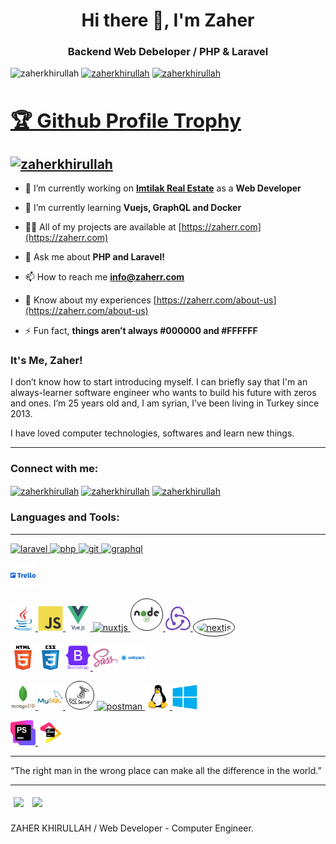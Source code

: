 <h1 align="center">Hi there 👋, I'm Zaher</h1>
<h3 align="center">Backend Web Debeloper / PHP & Laravel</h3>
<p></p>
<p align="left"> <img src="https://komarev.com/ghpvc/?username=zaherkhirullah&label=Profile%20Views&color=0e75b6&style=flat" alt="zaherkhirullah" />
<a href="https://zaherr.com" target="blank"><img src="https://img.shields.io/website/http/www.zaherr.com" alt="zaherkhirullah" /></a> 
<a href="https://twitter.com/zaherkhirullah" target="blank"><img src="https://img.shields.io/twitter/follow/zaherkhirullah?logo=twitter&style=badge" alt="zaherkhirullah" /></a> </p>


<a href="https://github.com/zaherkhirullah"><h2>🏆 Github Profile Trophy</h2></a>
<a href="https://github.com/zaherkhirullah">
<img src="https://github-profile-trophy.vercel.app/?username=zaherkhirullah" alt="zaherkhirullah" />
</a>
---

- 🔭 I’m currently working on **[Imtilak Real Estate](https://imtilakgroup.com)** as a **Web Developer**

- 🌱 I’m currently learning **Vuejs, GraphQL and Docker**

- 👨‍💻 All of my projects are available at [https://zaherr.com](https://zaherr.com)

- 💬 Ask me about **PHP and Laravel!**

- 📫 How to reach me **info@zaherr.com**

- 📄 Know about my experiences [https://zaherr.com/about-us](https://zaherr.com/about-us)

- ⚡ Fun fact, **things aren’t always #000000 and #FFFFFF**

<h3 align="left">It's Me, Zaher!</h3>

I don’t know how to start introducing myself. I can briefly say that I'm an always-learner software engineer who wants to build his future with zeros and ones. I’m 25 years old and, I am syrian, I’ve been living in Turkey since 2013.

I have loved computer technologies, softwares and learn new things.

<hr/>
<h3 align="left">Connect with me:</h3>
<p align="left">
<a href="https://twitter.com/zaherkhirullah" target="blank"><img align="center" src="https://cdn.jsdelivr.net/npm/simple-icons@3.0.1/icons/twitter.svg" alt="zaherkhirullah" height="30" width="40" /></a>
<a href="https://linkedin.com/in/zaherkhirullah" target="blank"><img align="center" src="https://cdn.jsdelivr.net/npm/simple-icons@3.0.1/icons/linkedin.svg" alt="zaherkhirullah" height="30" width="40" /></a>
<a href="https://bitbucket.com/zaherkhirullah" target="blank"><img align="center" src="https://cdn.jsdelivr.net/npm/simple-icons@3.0.1/icons/bitbucket.svg" alt="zaherkhirullah" height="30" width="40" /></a>
</p>

<h3 align="left">Languages and Tools:</h3>
<hr/>

<p align="left">
<a href="https://www.laravel.com/" target="_blank"> <img src="https://www.vectorlogo.zone/logos/laravel/laravel-icon.svg" alt="laravel" width="40" height="40"/> </a>
<a href="https://www.php.com/" target="_blank"> <img src="https://www.vectorlogo.zone/logos/php/php-icon.svg" alt="php" width="40" height="40"/> </a>
<a href="https://git-scm.com/" target="_blank"> <img src="https://www.vectorlogo.zone/logos/git-scm/git-scm-icon.svg" alt="git" width="40" height="40"/> </a>
<a href="https://graphql.org" target="_blank"> <img src="https://www.vectorlogo.zone/logos/graphql/graphql-icon.svg" alt="graphql" width="40" height="40"/> </a>

<a href="https://trello.com" target="_blank"> <img src="https://raw.githubusercontent.com/devicons/devicon/master/icons/trello/trello-plain-wordmark.svg" alt="trello" width="40" height="40"/> </a>
</p>

<p align="left">
<a href="https://www.java.com" target="_blank"> <img src="https://raw.githubusercontent.com/devicons/devicon/master/icons/java/java-original.svg" alt="java" width="40" height="40"/> </a>
<a href="https://developer.mozilla.org/en-US/docs/Web/JavaScript" target="_blank"> <img src="https://raw.githubusercontent.com/devicons/devicon/master/icons/javascript/javascript-original.svg" alt="javascript" width="40" height="40"/> </a>
<a href="https://vuejs.org/" target="_blank"> <img src="https://raw.githubusercontent.com/devicons/devicon/master/icons/vuejs/vuejs-original-wordmark.svg" alt="vuejs" width="40" height="40"/> </a>
<a href="https://nuxtjs.org/" target="_blank"> <img src="https://www.vectorlogo.zone/logos/nuxtjs/nuxtjs-icon.svg" alt="nuxtjs" width="40" height="40"/> </a>
<a href="https://nodejs.org" target="_blank"> <img src="https://raw.githubusercontent.com/devicons/devicon/master/icons/nodejs/nodejs-original-wordmark.svg" alt="nodejs" width="40" height="40" style="background: white; padding: 5px;border-radius: 50%;border:1px solid"/> </a>
<a href="https://redux.js.org" target="_blank"> <img src="https://raw.githubusercontent.com/devicons/devicon/master/icons/redux/redux-original.svg" alt="redux" width="40" height="40"/> </a>
<a href="https://nextjs.org/" target="_blank"> <img src="https://cdn.worldvectorlogo.com/logos/nextjs-3.svg" alt="nextjs" width="40" height="40" style="background: white; padding: 5px;border-radius: 50%;border:1px solid"/> </a>

<p align="left">
<a href="https://www.w3.org/html/" target="_blank"> <img src="https://raw.githubusercontent.com/devicons/devicon/master/icons/html5/html5-original-wordmark.svg" alt="html5" width="40" height="40"/></a> 
<a href="https://www.w3schools.com/css/" target="_blank"> <img src="https://raw.githubusercontent.com/devicons/devicon/master/icons/css3/css3-original-wordmark.svg" alt="css3" width="40" height="40"/></a>
<a href="https://sass-lang.com" target="_blank"><a href="https://getbootstrap.com" target="_blank">
<img src="https://raw.githubusercontent.com/devicons/devicon/master/icons/bootstrap/bootstrap-plain-wordmark.svg" alt="bootstrap" width="40" height="40"/>
</a> <img src="https://raw.githubusercontent.com/devicons/devicon/master/icons/sass/sass-original.svg" alt="sass" width="40" height="40"/> </a>
<a href="https://webpack.js.org" target="_blank"> <img src="https://raw.githubusercontent.com/devicons/devicon/d00d0969292a6569d45b06d3f350f463a0107b0d/icons/webpack/webpack-original-wordmark.svg" alt="webpack" width="40" height="40"/> </a>
</p>

<p align="left">
<a href="https://www.mongodb.com/" target="_blank"> <img src="https://raw.githubusercontent.com/devicons/devicon/master/icons/mongodb/mongodb-original-wordmark.svg" alt="mongodb" width="40" height="40"/> </a>
<a href="https://www.mysql.com/" target="_blank"> <img src="https://raw.githubusercontent.com/devicons/devicon/master/icons/mysql/mysql-original-wordmark.svg" alt="mysql" width="40" height="40"/>
<a href="https://www.microsoftsqlserver.com/" target="_blank"> <img src="https://raw.githubusercontent.com/devicons/devicon/master/icons/microsoftsqlserver/microsoftsqlserver-plain-wordmark.svg" style="background: white;padding: 2px;border-radius: 50px;border:1px solid;" alt="mysql" width="40" height="40"/>
<a href="https://postman.com" target="_blank"> <img src="https://www.vectorlogo.zone/logos/getpostman/getpostman-icon.svg" alt="postman" width="40" height="40"/> </a>
<a href="https://www.linux.org/" target="_blank"> <img src="https://raw.githubusercontent.com/devicons/devicon/master/icons/linux/linux-original.svg" alt="linux" width="40" height="40"/> </a>
<a href="https://www.windows.com/" target="_blank"> <img src="https://raw.githubusercontent.com/devicons/devicon/master/icons/windows8/windows8-original.svg" alt="windows" width="40" height="40"/> </a>
</p>

<p align="left">
<a href="https://www.phpstorm.com/" target="_blank"> <img src="https://raw.githubusercontent.com/devicons/devicon/master/icons/phpstorm/phpstorm-original.svg" alt="phpstorm" width="40" height="40"/> </a>
<a href="https://www.jetbreans.com/" target="_blank"> <img src="https://raw.githubusercontent.com/devicons/devicon/master/icons/jetbrains/jetbrains-original.svg" alt="jetbrains" width="40" height="40"/> </a>

</p>

<hr/>
“The right man in the wrong place can make all the difference in the world.”
<hr/>

<div>
  <img src="https://github-readme-stats.vercel.app/api?username=zaherkhirullah&count_private=true&include_all_commits=true" style="margin:5px;height: 165px;"/>
<img src="https://github-readme-stats.vercel.app/api/top-langs/?username=zaherkhirullah&layout=compact" style="margin:5px;"/>
</div>

<br/>
ZAHER KHIRULLAH / Web Developer - Computer Engineer.
